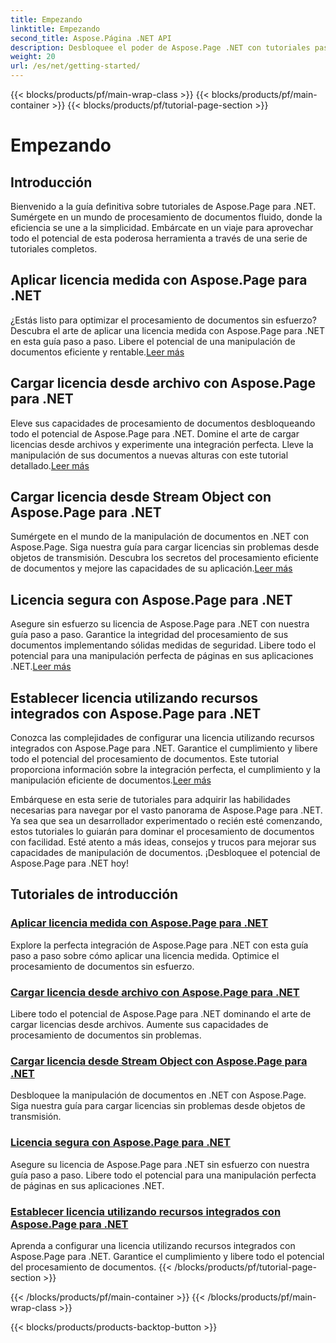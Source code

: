 ```yaml
---
title: Empezando
linktitle: Empezando
second_title: Aspose.Página .NET API
description: Desbloquee el poder de Aspose.Page .NET con tutoriales paso a paso. Aplique licencias medidas, cargue desde archivos o secuencias, asegure licencias y más.
weight: 20
url: /es/net/getting-started/
---
```


{{< blocks/products/pf/main-wrap-class >}}
{{< blocks/products/pf/main-container >}}
{{< blocks/products/pf/tutorial-page-section >}}

# Empezando

## Introducción

Bienvenido a la guía definitiva sobre tutoriales de Aspose.Page para .NET. Sumérgete en un mundo de procesamiento de documentos fluido, donde la eficiencia se une a la simplicidad. Embárcate en un viaje para aprovechar todo el potencial de esta poderosa herramienta a través de una serie de tutoriales completos.

## Aplicar licencia medida con Aspose.Page para .NET
 ¿Estás listo para optimizar el procesamiento de documentos sin esfuerzo? Descubra el arte de aplicar una licencia medida con Aspose.Page para .NET en esta guía paso a paso. Libere el potencial de una manipulación de documentos eficiente y rentable.[Leer más](./apply-metered-license/)

## Cargar licencia desde archivo con Aspose.Page para .NET
Eleve sus capacidades de procesamiento de documentos desbloqueando todo el potencial de Aspose.Page para .NET. Domine el arte de cargar licencias desde archivos y experimente una integración perfecta. Lleve la manipulación de sus documentos a nuevas alturas con este tutorial detallado.[Leer más](./load-license-from-file/)

## Cargar licencia desde Stream Object con Aspose.Page para .NET
 Sumérgete en el mundo de la manipulación de documentos en .NET con Aspose.Page. Siga nuestra guía para cargar licencias sin problemas desde objetos de transmisión. Descubra los secretos del procesamiento eficiente de documentos y mejore las capacidades de su aplicación.[Leer más](./load-license-from-stream-object/)

## Licencia segura con Aspose.Page para .NET
 Asegure sin esfuerzo su licencia de Aspose.Page para .NET con nuestra guía paso a paso. Garantice la integridad del procesamiento de sus documentos implementando sólidas medidas de seguridad. Libere todo el potencial para una manipulación perfecta de páginas en sus aplicaciones .NET.[Leer más](./secure-license/)

## Establecer licencia utilizando recursos integrados con Aspose.Page para .NET
Conozca las complejidades de configurar una licencia utilizando recursos integrados con Aspose.Page para .NET. Garantice el cumplimiento y libere todo el potencial del procesamiento de documentos. Este tutorial proporciona información sobre la integración perfecta, el cumplimiento y la manipulación eficiente de documentos.[Leer más](./set-license-using-embedded-resource/)

Embárquese en esta serie de tutoriales para adquirir las habilidades necesarias para navegar por el vasto panorama de Aspose.Page para .NET. Ya sea que sea un desarrollador experimentado o recién esté comenzando, estos tutoriales lo guiarán para dominar el procesamiento de documentos con facilidad. Esté atento a más ideas, consejos y trucos para mejorar sus capacidades de manipulación de documentos. ¡Desbloquee el potencial de Aspose.Page para .NET hoy!
## Tutoriales de introducción
### [Aplicar licencia medida con Aspose.Page para .NET](./apply-metered-license/)
Explore la perfecta integración de Aspose.Page para .NET con esta guía paso a paso sobre cómo aplicar una licencia medida. Optimice el procesamiento de documentos sin esfuerzo.
### [Cargar licencia desde archivo con Aspose.Page para .NET](./load-license-from-file/)
Libere todo el potencial de Aspose.Page para .NET dominando el arte de cargar licencias desde archivos. Aumente sus capacidades de procesamiento de documentos sin problemas.
### [Cargar licencia desde Stream Object con Aspose.Page para .NET](./load-license-from-stream-object/)
Desbloquee la manipulación de documentos en .NET con Aspose.Page. Siga nuestra guía para cargar licencias sin problemas desde objetos de transmisión.
### [Licencia segura con Aspose.Page para .NET](./secure-license/)
Asegure su licencia de Aspose.Page para .NET sin esfuerzo con nuestra guía paso a paso. Libere todo el potencial para una manipulación perfecta de páginas en sus aplicaciones .NET.
### [Establecer licencia utilizando recursos integrados con Aspose.Page para .NET](./set-license-using-embedded-resource/)
Aprenda a configurar una licencia utilizando recursos integrados con Aspose.Page para .NET. Garantice el cumplimiento y libere todo el potencial del procesamiento de documentos.
{{< /blocks/products/pf/tutorial-page-section >}}

{{< /blocks/products/pf/main-container >}}
{{< /blocks/products/pf/main-wrap-class >}}

{{< blocks/products/products-backtop-button >}}

